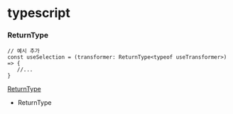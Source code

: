 # typescript

### ReturnType

```TSX
// 예시 추가
const useSelection = (transformer: ReturnType<typeof useTransformer>) => {
   //... 
}
```



[ReturnType<Type>](https://www.typescriptlang.org/ko/docs/handbook/utility-types.html#returntypetype)

* ReturnType